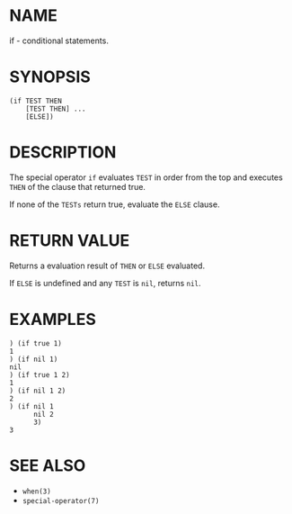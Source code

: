 # NAME
if - conditional statements.

# SYNOPSIS

    (if TEST THEN
        [TEST THEN] ...
        [ELSE])

# DESCRIPTION
The special operator `if` evaluates `TEST` in order from the top and executes `THEN` of the clause that returned true.

If none of the `TESTs` return true, evaluate the `ELSE` clause.

# RETURN VALUE
Returns a evaluation result of `THEN` or `ELSE` evaluated.

If `ELSE` is undefined and any `TEST` is `nil`, returns `nil`.

# EXAMPLES

    ) (if true 1)
    1
    ) (if nil 1)
    nil
    ) (if true 1 2)
    1
    ) (if nil 1 2)
    2
    ) (if nil 1
          nil 2
          3)
    3

# SEE ALSO
- `when(3)`
- `special-operator(7)`
